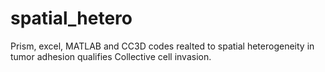 # spatial_hetero
Prism, excel, MATLAB and CC3D codes realted to spatial heterogeneity in tumor adhesion qualifies Collective cell invasion.
